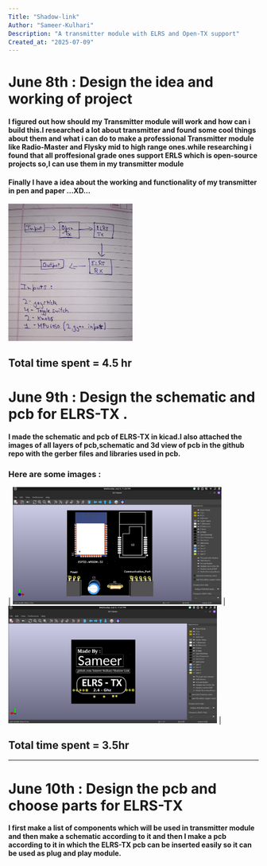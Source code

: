 ```yaml
---
Title: "Shadow-link"
Author: "Sameer-Kulhari"
Description: "A transmitter module with ELRS and Open-TX support"
Created_at: "2025-07-09"
---
```


# June 8th : Design the idea and working of project

#### I figured out how should my Transmitter module will work and how can i build this.I researched a lot about transmitter and found some cool things about them and what i can do to make a professional Transmitter module like Radio-Master and Flysky mid to high range ones.while researching i found that all proffesional grade ones support ERLS which is open-source projects so,I can use them in my transmitter module
#### Finally I have a idea about the working and functionality of my transmitter in pen and paper ...XD...

<img src="Images/Journal/June-8th.jpeg" width="250" />

**Total time spent = 4.5 hr**
---
# June 9th : Design the schematic and pcb for ELRS-TX .
#### I made the schematic and pcb of ELRS-TX in kicad.I also attached the images of all layers of pcb,schematic and 3d view of pcb in the github repo with the gerber files and libraries used in pcb.
### Here are some images :
| <img src="Images/PCB/ELRS/top.png" width="420" /> | <img src="Images/PCB/ELRS/bottom.png" width="420" /> |

**Total time spent = 3.5hr**
---
---
# June 10th : Design the pcb and choose parts for ELRS-TX
#### I first make a list of components which will be used in transmitter module and then make a schematic according to it and then I make a pcb according to it in which the ELRS-TX pcb can be inserted easily so it can be used as plug and play module. 
